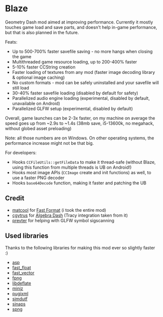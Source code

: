 # Blaze

Geometry Dash mod aimed at improving performance. Currently it mostly touches game load and save parts, and doesn't help in-game performance, but that is also planned in the future.

Feats:

* Up to 500-700% faster savefile saving - no more hangs when closing the game
* Multithreaded game resource loading, up to 200-400% faster
* 5-10% faster CCString creation
* Faster loading of textures from any mod (faster image decoding library & optional image caching)
* No custom formats - mod can be safely uninstalled and your savefile will still load
* 30-40% faster savefile loading (disabled by default for safety)
* Parallelized audio engine loading (experimental, disabled by default, unavailable on Android)
* Parallelized GLFW setup (experimental, disabled by default)

Overall, game launches can be 2-3x faster, on my machine on average the speed goes up from ~2.9s to ~1.4s (38mb save, i5-13600k, no megahack, without globed asset preloading)

Note: all those numbers are on Windows. On other operating systems, the performance increase might not be that big.

For developers:

* Hooks `CCFileUtils::getFileData` to make it thread-safe (without Blaze, using this function from multiple threads is UB on Android!)
* Hooks most image APIs (`CCImage` create and init functions) as well, to use a faster PNG decoder
* Hooks `base64Decode` function, making it faster and patching the UB

## Credit

* [matcool](https://github.com/matcool) for [Fast Format](https://github.com/matcool/geode-mods/blob/main/fast-format/main.cpp) (i took the entire mod)
* [cgytrus](https://github.com/cgytrus) for [Algebra Dash](https://github.com/cgytrus/AlgebraDash) (Tracy integration taken from it)
* [prevter](https://github.com/Prevter) for helping with GLFW symbol sigscanning

## Used libraries

Thanks to the following libraries for making this mod ever so slightly faster :)

* [asp](https://github.com/dankmeme01/asp2)
* [fast_float](https://github.com/fastfloat/fast_float)
* [fast_vector](https://github.com/sigerror/fast-vector)
* [fpng](https://github.com/richgel999/fpng)
* [libdeflate](https://github.com/ebiggers/libdeflate)
* [miniz](https://github.com/richgel999/miniz)
* [pugixml](https://github.com/zeux/pugixml)
* [simdutf](https://github.com/simdutf/simdutf)
* [sinaps](https://github.com/Prevter/sinaps/)
* [spng](https://github.com/randy408/libspng)
